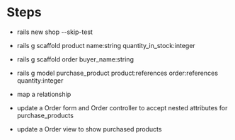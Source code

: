 # Steps

* rails new shop --skip-test

* rails g scaffold product name:string quantity_in_stock:integer

* rails g scaffold order buyer_name:string

* rails g model purchase_product product:references order:references quantity:integer

* map a relationship

* update a Order form and Order controller to accept nested attributes for purchase_products

* update a Order view to show purchased products